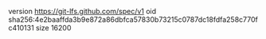 version https://git-lfs.github.com/spec/v1
oid sha256:4e2baaffda3b9e872a86dbfca57830b73215c0787dc18fdfa258c770fc410131
size 16200
